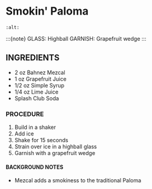 # Smokin' Paloma

```{image} ../images/
:alt: 
```

:::{note}
GLASS: Highball
GARNISH: Grapefruit wedge
:::

## INGREDIENTS
* 2 oz      Bahnez Mezcal
* 1 oz      Grapefruit Juice
* 1/2 oz    Simple Syrup
* 1/4 oz    Lime Juice
* Splash    Club Soda

### PROCEDURE
1. Build in a shaker
2. Add ice
3. Shake for 15 seconds
4. Strain over ice in a highball glass
5. Garnish with a grapefruit wedge

#### BACKGROUND NOTES
* Mezcal adds a smokiness to the traditional Paloma

